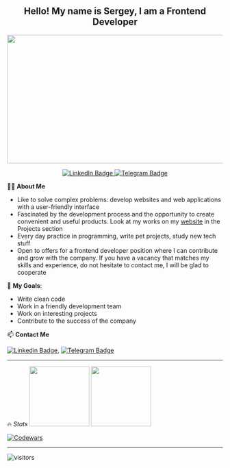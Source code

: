 <h2 align="center">
  Hello! My name is Sergey, I am a Frontend Developer
</h2>

<img src="https://media.giphy.com/media/dWesBcTLavkZuG35MI/giphy.gif" width="600" height="300"/>

<p align="center">
  <a href="https://www.linkedin.com/in/sergeyladorski">
    <img src="https://img.shields.io/badge/LinkedIn-blue?style=for-the-badge&logo=linkedin&logoColor=white" alt="LinkedIn Badge">
  </a>
  <a href="https://t.me/sergeyladorski">
    <img src="https://img.shields.io/badge/Telegram-blue?style=for-the-badge&logo=telegram&logoColor=white" alt="Telegram Badge">
  </a>
</p>

👩‍💻 **About Me**

* Like to solve complex problems: develop websites and web applications with a user-friendly interface
* Fascinated by the development process and the opportunity to create convenient and useful products. Look at my works on my [website](https://sergey-ladorski.netlify.app) in the Projects section
* Every day practice in programming, write pet projects, study new tech stuff
* Open to offers for a frontend developer position where I can contribute and grow with the company. If you have a vacancy that matches my skills and experience, do not hesitate to contact me, I will be glad to cooperate

🎯 **My Goals**:
* Write clean code
* Work in a friendly development team
* Work on interesting projects
* Contribute to the success of the company
  
📫 **Contact Me**

[![Linkedin Badge](https://img.shields.io/badge/-LinkedIn-blue?style=flat&logo=Linkedin&logoColor=white)](https://www.linkedin.com/in/sergeyladorski),
[![Telegram Badge](https://img.shields.io/badge/-Telegram-blue?style=flat&logo=Telegram&logoColor=white)](https://t.me/sergeyladorski)
  
---

<!--
Add Skill Icons
🛠 **Skills**
Git, HTML5, CSS3, Sass, JavaScript, Typescript, React JS, Node JS, npm, Webpack, Postman, Mongo DB, Express JS, Figma

---
-->

🔥 *Stats*
<img src="https://github-readme-stats-sigma-five.vercel.app/api?username=CodeSpellcaster&show_icons=true" height="140px"/> <img src="https://github-readme-stats-sigma-five.vercel.app/api/top-langs/?username=CodeSpellcaster&layout=compact" height="140px"/>

[![Codewars](https://www.codewars.com/users/CodeSpellcaster/badges/large)](https://www.codewars.com/users/CodeSpellcaster/badges/large)

---

![visitors](https://komarev.com/ghpvc/?username=CodeSpellcaster&label=visitors&color=blue)
